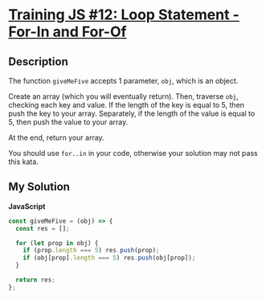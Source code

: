 # [Training JS #12: Loop Statement - For-In and For-Of](https://www.codewars.com/kata/5722b3f0bd5583cf44001000)

## Description

The function `giveMeFive` accepts 1 parameter, `obj`, which is an object.

Create an array (which you will eventually return). Then, traverse `obj`, checking each key and value. If the length of the key is equal to 5, then push the key to your array. Separately, if the length of the value is equal to 5, then push the value to your array.

At the end, return your array.

You should use `for..in` in your code, otherwise your solution may not pass this kata.

## My Solution

**JavaScript**

```js
const giveMeFive = (obj) => {
  const res = [];

  for (let prop in obj) {
    if (prop.length === 5) res.push(prop);
    if (obj[prop].length === 5) res.push(obj[prop]);
  }

  return res;
};
```
